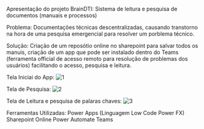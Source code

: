 Apresentação do projeto BrainDTI: Sistema de leitura e pesquisa de documentos (manuais e processos)

Problema: Documentações técnicas descentralizadas, causando transtorno na hora de uma pesquisa emergencial para resolver um porblema técnico.

Solução: Criação de um reposótio online no sharepoint para salvar todos os manuis, criação de um app que pode ser instalado dentro do Teams (ferramenta official de acesso remoto para resolução de problemas dos usuários) facilitando o acesso, pesquisa e leitura.

Tela Iniciai do App:
![1](https://github.com/aoliveira2021/Projetos/assets/85410083/25707547-10e2-46eb-9b17-3233fd8138bb)

Tela de Pesquisa:
![2](https://github.com/aoliveira2021/Projetos/assets/85410083/0494bb3e-e554-4501-ae7d-dc75d698de1b)

Tela de Leitura e pesquisa de palaras chaves:
![3](https://github.com/aoliveira2021/Projetos/assets/85410083/1675c2ce-1d72-47b8-b96b-07a936cea68f)

Ferramentas Utilizadas:
Power Apps (Linguagem Low Code Power FX)
Sharepoint Online
Power Automate
Teams
